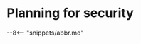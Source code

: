 <!-- SPDX-License-Identifier: CC-BY-4.0 -->
<!-- Copyright Contributors to the Egeria project 2020. -->

# Planning for security


--8<-- "snippets/abbr.md"
